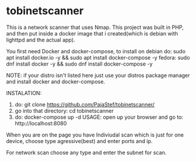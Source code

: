 # tobinetscanner
This is a network scanner that uses Nmap.
This project was built in PHP, and then put inside a docker image that i created(which is debian with lighttpd and the actual app).

You first need Docker and docker-compose, to install on debian do:
sudo apt install docker.io -y && sudo apt install docker-compose -y
fedora:
sudo dnf install docker -y && sudo dnf install docker-compose -y

NOTE: if your distro isn't listed here just use your distros package manager and install docker and docker-compose.

INSTALATION:
1. do: git clone https://github.com/PajaStef/tobinetscanner/
2. go into that directory: cd tobinetscanner
3. do: docker-compose up -d
USAGE:
open up your browser and go to: http://localhost:8080

When you are on the page you have Indiviudal scan which is just for one device, choose type agressive(best) and enter ports and ip.

For network scan choose any type and enter the subnet for scan.
